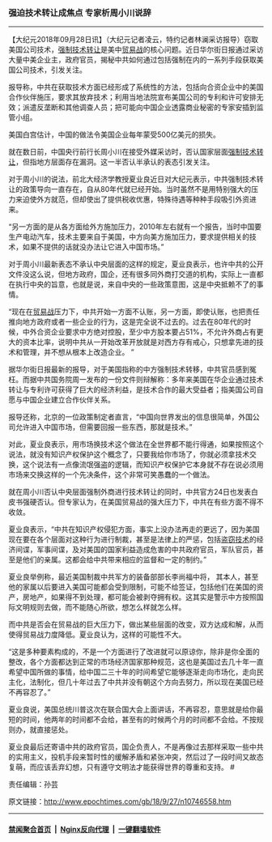 ### 强迫技术转让成焦点 专家析周小川说辞
------------------------

<p>【大纪元2018年09月28日讯】（大纪元记者凌云，特约记者林澜采访报导）窃取美国公司技术，<a href="http://www.epochtimes.com/gb/tag/%E5%BC%BA%E5%88%B6%E6%8A%80%E6%9C%AF%E8%BD%AC%E8%AE%A9.html">强制技术转让</a>是美中<a href="http://www.epochtimes.com/gb/tag/%E8%B4%B8%E6%98%93%E6%88%98.html">贸易战</a>的核心问题。近日华尔街日报通过采访大量中美企业主，政府官员，揭秘中共如何通过包括强制在内的一系列手段获取美国公司技术，引发关注。</p>
<p>报导称，中共在获取技术方面已经形成了系统性的方法，包括向合资企业中的美国合作伙伴施压，要求其放弃技术；利用当地法院宣布美国公司的专利和许可安排无效；派遣反垄断和其他调查人员；把可能向中国企业透露商业秘密的专家安插到监管小组。</p>
<p>美国白宫估计，中国的做法令美国企业每年蒙受500亿美元的损失。</p>
<p>就在数日前，中国央行前行长周小川在接受外媒采访时，否认国家层面<a href="http://www.epochtimes.com/gb/tag/%E5%BC%BA%E5%88%B6%E6%8A%80%E6%9C%AF%E8%BD%AC%E8%AE%A9.html">强制技术转让</a>，但指地方层面存在漏洞。这一半否认半承认的表态引发关注。</p>
<p>对于周小川的说法，前北大经济学教授夏业良近日对大纪元表示，中共强制技术转让的政策导向一直存在，自从80年代就已经开始。当时虽然不是用特别强大的压力来迫使外方就范，但却使出了提供税收优惠，特殊待遇等种种手段吸引外资进来。</p>
<p>“另一方面的是从各方面给外方施加压力，2010年左右就有一个报告，当时中国要生产电动汽车，技术主要来自于美国，中方向美方施加压力，要求提供相关的技术，如果不提供的话就没办法让它进入中国市场。”</p>
<p>对于周小川最新表态不承认中央层面的这样的规定，夏业良表示，也许中共的公开文件没这么说，但地方政府，国企，还有很多同外商打交道的机构，实际上一直都在执行中央的旨意，也就是说，来自中央的一些政策意图，这是中央抵赖不了的事情。</p>
<p>“现在在<a href="http://www.epochtimes.com/gb/tag/%E8%B4%B8%E6%98%93%E6%88%98.html">贸易战</a>压力下，中共开始一方面不认账，另一方面，即使认账，也把责任推向地方政府或者一些企业的行为，这是完全说不过去的。过去在80年代的时候，中外合资企业要求中方绝对控股，至少中方股本要占51%，不允许外商占有更大的资本比率，说明中共从一开始改革开放就是对西方存有戒心，只想拿先进的技术和管理，并不想从根本上改造企业。<span class="Apple-converted-space"> ”</span></p>
<p>据华尔街日报最新的报导，对于美国指称的中方强制技术转移，中共官员感到冤枉。而据中共国务院周一发布的一份文件则辩解称：多年来美国在华企业通过技术转让与专利许可获得了巨大的经济利益，是技术合作的最大受益者；指美国公司自愿与中国企业建立合作伙伴关系。</p>
<p>报导还称，北京的一位政策制定者直言，“中国向世界发出的信息很简单，外国公司允许进入中国市场，但需要回报一些东西，那就是技术。”</p>
<p>对此，夏业良表示，用市场换技术这个做法在全世界都不能行得通，如果按照这个说法，就没有知识产权保护这个概念了，只要我给你市场了，你就必须拿技术交换，这个说法有一点像流氓强盗的逻辑，而知识产权保护它本身就不存在说必须用市场来交换这样的一个先决条件，这个非常可笑愚蠢的一个做法。</p>
<p>就在周小川否认中央层面强制外商进行技术转让的同时，中共官方24日也发表白皮书强硬否认。但专家认为，在美国贸易战的强大压力下，中共在有些方面不得不收敛。</p>
<p>夏业良表示，“中共在知识产权侵犯方面，事实上没办法再走的更远了，因为美国现在要在各个层面对这种行为进行制裁，甚至是法律上的严惩，包括<a href="http://www.epochtimes.com/gb/tag/%E7%9B%97%E7%AA%83%E6%8A%80%E6%9C%AF.html">盗窃技术</a>的经济间谍，军事间谍，及对美国的国家利益造成危害的中共政府官员，军队官员，甚至是他们的亲属。这都会给中共带来相应的监督和一定的制约。”</p>
<p>夏业良举例称，最近美国制裁中共军方的装备部部长李尚福中将， 其本人，甚至他的家属以后要进入美国可能都会受到限制，可能不给签证，包括他们在美国的资产，房地产，如果得不到处理，都可能会被剥夺拥有权。这其实是警示中方按照国际文明规则去做，而不能随心所欲，想怎么样就怎么样。</p>
<p>而中共是否会在贸易战的巨大压力下，做出某些层面的改变，双方达成和解，从而使得贸易战力度降低。夏业良认为，这样的可能性不大。</p>
<p>“这是多种要素构成的，不是一个方面进行了改进就可以原谅你，除非是你全面的整改，各个方面都达到正常的市场经济国家那种规范，这也是美国过去几十年一直希望中国所做的事情，给中国二三十年的时间希望它能够逐渐走向市场化，走向民主化，法制化，但几十年过去了中共并没有朝这个方向去努力，所以现在美国已经不再容忍了。”</p>
<p>夏业良说，美国总统川普这次在联合国大会上面讲话，不再容忍，意思就是给你最短的时间，他两年的时间都不会给，甚至有的时候两个月的时间都不会给。不按规则办，就直接惩处。</p>
<p>夏业良最后还寄语中共的政府官员，国企负责人，不是再像过去那样采取一些中共的实用主义，投机手段来暂时性的缓解矛盾和紧张冲突，然后过了一段时间又故态复萌，而应该丢弃幻想，只有遵守文明法才能获得世界的尊重和支持。<span class="Apple-converted-space"> #</span></p>
<p>责任编辑：孙芸</p>

原文链接：http://www.epochtimes.com/gb/18/9/27/n10746558.htm


------------------------
#### [禁闻聚合首页](https://github.com/gfw-breaker/banned-news/blob/master/README.md) &nbsp;|&nbsp; [Nginx反向代理](https://github.com/gfw-breaker/open-proxy/blob/master/README.md) &nbsp;|&nbsp; [一键翻墙软件](https://github.com/gfw-breaker/nogfw/blob/master/README.md)